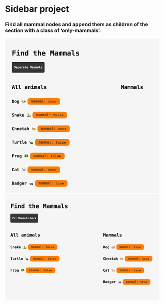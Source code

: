 # Sidebar project

### Find all mammal nodes and append them as children of the section with a class of ‘only-mammals’.

![img.png](img.png)
![img_1.png](img_1.png)